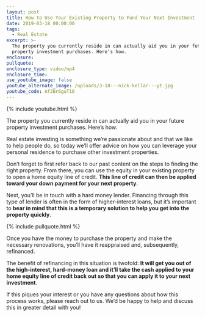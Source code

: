 ```yaml
---
layout: post
title: How to Use Your Existing Property to Fund Your Next Investment
date: 2019-03-18 00:00:00
tags:
  - Real Estate
excerpt: >-
  The property you currently reside in can actually aid you in your future
  property investment purchases. Here’s how.
enclosure:
pullquote:
enclosure_type: video/mp4
enclosure_time:
use_youtube_image: false
youtube_alternate_image: /uploads/3-18---nick-kellar---yt.jpg
youtube_code: AfJBr6guTi8
---
```


{% include youtube.html %}

The property you currently reside in can actually aid you in your future property investment purchases. Here’s how.

Real estate investing is something we’re passionate about and that we like to help people do, so today we’ll offer advice on how you can leverage your personal residence to purchase other investment properties.

Don’t forget to first refer back to our past content on the steps to finding the right property. From there, you can use the equity in your existing property to open a home equity line of credit. **This line of credit can then be applied toward your down payment for your next property**.

Next, you’ll be in touch with a hard money lender. Financing through this type of lender is often in the form of higher-interest loans, but it’s important to **bear in mind that this is a temporary solution to help you get into the property quickly**.

{% include pullquote.html %}

Once you have the money to purchase the property and make the necessary renovations, you’ll have it reappraised and, subsequently, refinanced.

The benefit of refinancing in this situation is twofold: **It will get you out of the high-interest, hard-money loan and it’ll take the cash applied to your home equity line of credit back out so that you can apply it to your next investment**.

If this piques your interest or you have any questions about how this process works, please reach out to us. We’d be happy to help and discuss this in greater detail with you!